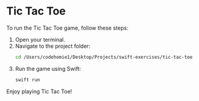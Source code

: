 

# Tic Tac Toe

To run the Tic Tac Toe game, follow these steps:

1. Open your terminal.
2. Navigate to the project folder:
    ```sh
    cd /Users/codehomie1/Desktop/Projects/swift-exercises/tic-tac-toe
    ```
3. Run the game using Swift:
    ```sh
    swift run
    ```

Enjoy playing Tic Tac Toe!
